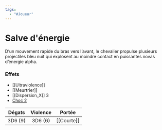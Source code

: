 ```yaml
---
tags:
  - "#Joueur"
---
```

# Salve d'énergie

D’un mouvement rapide du bras vers l’avant, le chevalier propulse plusieurs projectiles bleu nuit qui explosent au moindre contact en puissantes novas d’énergie alpha.

### Effets

- [[Ultraviolence]]
- [[Meurtrier]]
- [[Dispersion_X]] 3
- [Choc 2](Choc)

| Dégats  | Violence |   Portée   |
| :-----: | :------: | :--------: |
| 3D6 (9) | 3D6 (6)  | [[Courte]] |
